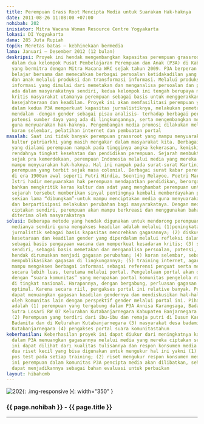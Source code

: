 ```yaml
---
title: Perempuan Grass Root Mencipta Media untuk Suarakan Hak-haknya
date: 2011-08-26 11:08:00 +07:00
nohibah: 202
inisiator: Mitra Wacana Woman Resource Centre Yogyakarta
lokasi: DI Yogyakarta
dana: 285 Juta Rupiah
topik: Meretas batas – kebhinekaan bermedia
lama: Januari – Desember 2012 (12 bulan)
deskripsi: Proyek ini hendak mengembangkan kapasitas perempuan grassroot yang tergabung
  dalam dua kelompok Pusat Pembelajaran Perempuan dan Anak (P3A) di Kabupaten Banjarnegara
  yang bermitra dengan Mitra Wacana WRC sejak tahun 2009. P3A berperan sebagai media
  belajar bersama dan memecahkan berbagai persoalan ketidakadilan yang dialami perempuan
  dan anak melalui produksi dan transformasi informasi. Melalui produksi dan transformasi
  informasi yang dimulai dari memetakan dan menganalisa persoalan dan potensi yang
  ada dalam masyarakatnya sendiri, kedua kelompok ini tengah berupaya membangun kesadaran
  kritis masyarakat utamanya perempuan sebagai basis untuk menggerakkan mereka mengakses
  kesejahteraan dan keadilan. Proyek ini akan memfasilitasi perempuan yang tergabung
  dalam kedua P3A memperkuat kapasitas jurnalistiknya, melakukan pemetaan dan analisa
  mendalam -dengan gender sebagai pisau analisis- terhadap berbagai persoalan dan
  potensi sumber daya yang ada di lingkungannya, serta mengembangkan media promosinya
  guna menyuarakan hak-haknya. Pengembangan media promosi dilakukan melalui pembuatan
  koran selembar, pelatihan internet dan pembuatan portal
masalah: Saat ini tidak banyak perempuan grassroot yang mampu menyuarakan keadilan  akibat
  kultur patriarkhi yang masih mengakar dalam masyarakat kita. Berbagai ketidakadilan
  yang dialami perempuan nampak pada tingginya angka kekerasan, kemiskinan, serta
  rendahnya tingkat kesehatan dan pendidikan perempuan. Sejarah membuktikan bahwa
  sejak pra kemerdekaan, perempuan Indonesia melalui media yang mereka ciptakan sendiri,
  mampu menyuarakan hak-haknya. Hal ini nampak pada surat-surat Kartini dan media
  perempuan yang terbit sejak masa colonial. Berbagai surat kabar perempuan yang terbit
  di era 1900an awal seperti Putri Hindia, Soenting Melayoe, Poetri Mardika, Panontoen
  Istri hadir menyuarakan hak perempuan mendapatkan pendidikan, berorganisasi, dan
  bahkan mengkritik keras kultur dan adat yang menghambat perempuan untuk maju. Pengalaman
  sejarah tersebut memberikan sinyal pentingnya kembali memberdayakan perempuan -setelah
  sekian lama “dibungkam”-untuk mampu menciptakan media guna menyuarakan hak-haknya
  dan berpartisipasi melakukan perubahan bagi masyarakatnya. Dengan media yang mereka
  ciptakan sendiri, perempuan akan mampu berkreasi dan menggunakan bahasa yang mudah
  diterima oleh masyarakatnya
solusi: Beberapa metode yang hendak digunakan untuk mendorong perempuan menciptakan
  medianya sendiri guna mengakses keadilan adalah melalui (1)peningkatan kapasitas
  jurnalistik sebagai basis kapasitas menorehkan gagasannya; (2) diskusi tematik tentang
  kesetaraan dan keadilan gender yang diperdalam melalui refleksi dalam diskusi informal,
  sebagai basis pengayaan wacana dan memperkuat kesadaran kritis; (3) survey kampung
  sendiri, sebagai basis memetakan dan menganalisa persoalan, potensi, tantangan yang
  hendak dirumuskan menjadi gagasan perubahan; (4) koran selembar, sebagai media untuk
  mempublikasikan gagasan di lingkungannya; (5) training internet, agar perempuan
  mampu mengakses berbagai informasi sebagai referensi penguat serta menorehkan gagasannya
  secara lebih luas, terutama melalui portal. Pengelolaan portal akan digabungkan
  dengan “suara komunitas” yang merupakan portal komunitas pengelola radio komunitas
  di tingkat nasional. Harapannya, dengan bergabung, perluasan gagasan akan lebih
  optimal. Karena secara riil, pengakses portal ini relative banyak. Perempuan akan
  dapat menuangkan gagasan keadilan gendernya dan mendiskusikan hal-hal yang dipublikasikan
  oleh komunitas lain dengan perspektif gender melalui portal ini. Pihak yang diuntungkan
  adalah (1) perempuan yang tergabung dalam P3A Annisa Karangsaga, Badamita dan P3A
  Sutra Losari RW 07 Kelurahan Kutabanjarnegara Kabupaten Banjarnegara Jawa Tengah
  (2) Perempuan yang terdiri dari ibu-ibu dan remaja putri di Dusun Karangsaga Desa
  Badamita dan di Kelurahan Kutabanjarnegara (3) masyarakat desa badamita dan Kelurahan
  Kutabanjarnegara (4) pengakses portal suara komunitastahun
keberhasilan: Keberhasilan proyek ini dapat diukur dari meningkatnya kapasitas perempuan
  dalam P3A menuangkan gagasannya melalui media yang mereka ciptakan sendiri. Hal
  ini dapat dilihat dari kualitas tulisannya dan respon konsumen media tersebut. Terdapat
  dua riset kecil yang bisa digunakan untuk mengukur hal ini yakni (1) pre test dan
  pos test pada setiap training; (2) riset mengukur respon konsumen media. Dalam riset
  ini perempuan dalam komunitas P3A pencipta media akan dilibatkan, sehingga mereka
  dapat menjadikannya sebagai bahan evaluasi untuk perbaikan
layout: hibahcmb
---
```


![202](/static/img/hibahcmb/202.png){: .img-responsive }{: width="350" }

### {{ page.nohibah }} - {{ page.title }}

---

